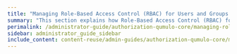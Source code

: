 ```yaml
---
title: "Managing Role-Based Access Control (RBAC) for Users and Groups in Qumulo Core"
summary: "This section explains how Role-Based Access Control (RBAC) for users and groups works in Qumulo Core, explains the role types, and shows how to manage them by using the Qumulo Core Web UI."
perimalink: /administrator-guide/authorization-qumulo-core/managing-role-based-access-control-rbac.html
sidebar: administrator_guide_sidebar
include_content: content-reuse/admin-guides/authorization-qumulo-core/managing-role-based-access-control-rbac.md
---
```

